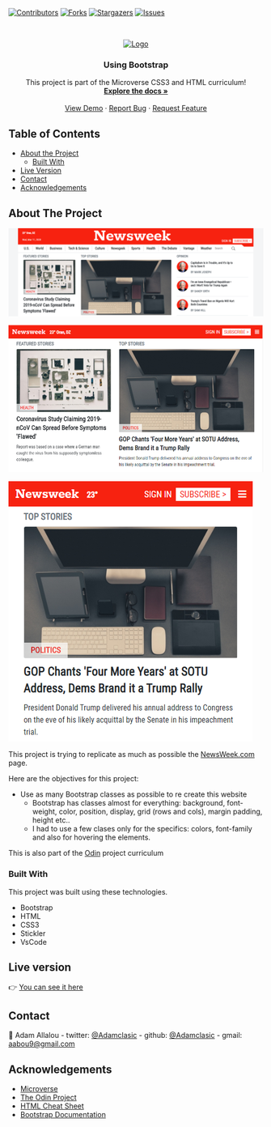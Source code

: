 
<!--
*** Thanks for checking out this README Template. If you have a suggestion that would
*** make this better, please fork the repo and create a pull request or simply open
*** an issue with the tag "enhancement".
*** Thanks again! Now go create something AMAZING! :D
-->

<!-- PROJECT SHIELDS -->
<!--
*** I'm using markdown "reference style" links for readability.
*** Reference links are enclosed in brackets [ ] instead of parentheses ( ).
*** See the bottom of this document for the declaration of the reference variables
*** for contributors-url, forks-url, etc. This is an optional, concise syntax you may use.
*** https://www.markdownguide.org/basic-syntax/#reference-style-links
-->
[![Contributors][contributors-shield]][contributors-url]
[![Forks][forks-shield]][forks-url]
[![Stargazers][stars-shield]][stars-url]
[![Issues][issues-shield]][issues-url]

<!-- PROJECT LOGO -->
<br />
<p align="center">
  <a href="https://github.com/adamclasic/Using-Bootstrap">
    <img src="https://i.dlpng.com/static/png/4034060-newsweek-logo-png-transparent-svg-vector-freebie-supply-newsweek-png-800_600_preview.webp" alt="Logo" width="160" height="100">
  </a>

  <h3 align="center">Using Bootstrap</h3>

  <p align="center">
    This project is part of the Microverse CSS3 and HTML curriculum!
    <br />
    <a href="https://github.com/adamclasic/Using-Bootstrap/issues"><strong>Explore the docs »</strong></a>
    <br />
    <br />
    <a href="https://rawcdn.githack.com/adamclasic/Using-Bootstrap/c9a21d59041c7c03272cff2e75cb794bd9d79a38/index.html">View Demo</a>
    ·
    <a href="https://github.com/adamclasic/Using-Bootstrap/issues">Report Bug</a>
    ·
    <a href="https://github.com/adamclasic/Using-Bootstrap/issues">Request Feature</a>
  </p>
</p>

<!-- TABLE OF CONTENTS -->
## Table of Contents

* [About the Project](#about-the-project)
  * [Built With](#built-with)
* [Live Version](#live-version)
* [Contact](#contact)
* [Acknowledgements](#acknowledgements)

<!-- ABOUT THE PROJECT -->
## About The Project

![product-screenshot](images/screenshot.png)

![screenshot](images/screenshot-md.png)

![screenshot](images/screenshot-sm.png)

This project is trying to replicate as much as possible the [NewsWeek.com](https://www.newsweek.com/) page.

Here are the objectives for this project:
* Use as many Bootstrap classes as possible to re create this website
	* Bootstrap has classes almost for everything: background, font-weight, color, position, display, grid (rows and cols), margin padding, height etc..
	* I had to use a few clases only for the specifics: colors, font-family and also for hovering the elements.

This is also part of the [Odin](https://www.theodinproject.com/courses/html5-and-css3/lessons/using-bootstrap) project curriculum

### Built With
This project was built using these technologies.
* Bootstrap
* HTML
* CSS3
* Stickler
* VsCode

<!-- LIVE VERSION -->
## Live version

:point_right:  [You can see it here](https://adamclasic.github.io/Using-Bootstrap/)

<!-- CONTACT -->
## Contact

👤 Adam Allalou - twitter: [@Adamclasic](https://twitter.com/justin_clasic) - github: [@Adamclasic](https://github.com/adamclasic) - gmail: aabou9@gmail.com


<!-- ACKNOWLEDGEMENTS -->
## Acknowledgements
* [Microverse](https://www.microverse.org/)
* [The Odin Project](https://www.theodinproject.com/)
* [HTML Cheat Sheet](https://htmlcheatsheet.com/js/)
* [Bootstrap Documentation](https://getbootstrap.com/docs/4.3/getting-started/introduction/)

<!-- MARKDOWN LINKS & IMAGES -->
<!-- https://www.markdownguide.org/basic-syntax/#reference-style-links -->
[contributors-shield]: https://img.shields.io/github/contributors/adamclasic/Using-Bootstrap.svg?style=flat-square
[contributors-url]: https://github.com/adamclasic/Using-Bootstrap/graphs/contributors
[forks-shield]: https://img.shields.io/github/forks/adamclasic/Using-Bootstrap.svg?style=flat-square
[forks-url]: https://github.com/adamclasic/Using-Bootstrap/network/members
[stars-shield]: https://img.shields.io/github/stars/adamclasic/Using-Bootstrap.svg?style=flat-square
[stars-url]: https://github.com/adamclasic/Using-Bootstrap/stargazers
[issues-shield]: https://img.shields.io/github/issues/adamclasic/Using-Bootstrap.svg?style=flat-square
[issues-url]: https://github.com/adamclasic/Using-Bootstrap/issues
[product-screenshot]: /pics/readme/screenshot.png
